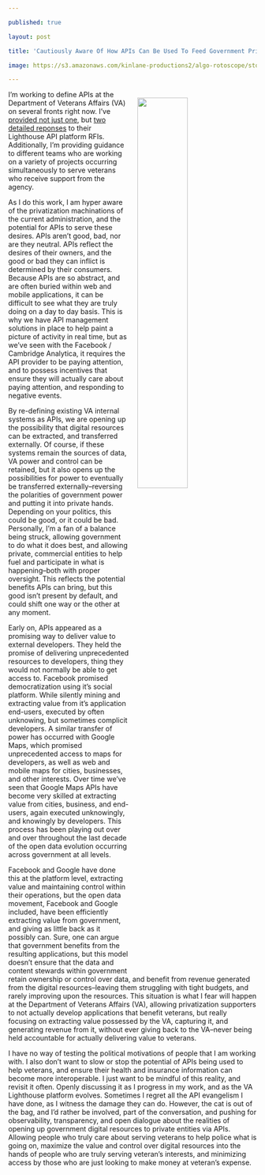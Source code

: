 ---
published: true
layout: post
title: 'Cautiously Aware Of How APIs Can Be Used To Feed Government Privatization'
image: https://s3.amazonaws.com/kinlane-productions2/algo-rotoscope/stories/white-house-window_atari_missle.jpg
---

<p><img src="https://s3.amazonaws.com/kinlane-productions2/algo-rotoscope/stories/white-house-window_atari_missle.jpg" width="45%" align="right" style="padding: 15px;" />
<p>I’m working to define APIs at the Department of Veterans Affairs (VA) on several fronts right now. I’ve <a href="http://apievangelist.com/2017/10/26/my-response-on-the-department-of-veterans-affairs-rfi-for-the-lighthouse-api-management-platform/">provided not just one</a>, but <a href="http://apievangelist.com/2018/02/24/department-of-veterans-affairs-lighthouse-platform-rfi-round-two/">two detailed reponses</a> to their Lighthouse API platform RFIs. Additionally, I’m providing guidance to different teams who are working on a variety of projects occurring simultaneously to serve veterans who receive support from the agency.

<p>As I do this work, I am hyper aware of the privatization machinations of the current administration, and the potential for APIs to serve these desires. APIs aren’t good, bad, nor are they neutral. APIs reflect the desires of their owners, and the good or bad they can inflict is determined by their consumers. Because APIs are so abstract, and are often buried within web and mobile applications, it can be difficult to see what they are truly doing on a day to day basis. This is why we have API management solutions in place to help paint a picture of activity in real time, but as we’ve seen with the Facebook / Cambridge Analytica, it requires the API provider to be paying attention, and to possess incentives that ensure they will actually care about paying attention, and responding to negative events.

<p>By re-defining existing VA internal systems as APIs, we are opening up the possibility that digital resources can be extracted, and transferred externally. Of course, if these systems remain the sources of data, VA power and control can be retained, but it also opens up the possibilities for power to eventually be transferred externally–reversing the polarities of government power and putting it into private hands. Depending on your politics, this could be good, or it could be bad. Personally, I’m a fan of a balance being struck, allowing government to do what it does best, and allowing private, commercial entities to help fuel and participate in what is happening–both with proper oversight. This reflects the potential benefits APIs can bring, but this good isn’t present by default, and could shift one way or the other at any moment.

<p>Early on, APIs appeared as a promising way to deliver value to external developers. They held the promise of delivering unprecedented resources to developers, thing they would not normally be able to get access to. Facebook promised democratization using it’s social platform. While silently mining and extracting value from it’s application end-users, executed by often unknowing, but sometimes complicit developers. A similar transfer of power has occurred with Google Maps, which promised unprecedented access to maps for developers, as well as web and mobile maps for cities, businesses, and other interests. Over time we’ve seen that Google Maps APIs have become very skilled at extracting value from cities, business, and end-users, again executed unknowingly, and knowingly by developers. This process has been playing out over and over throughout the last decade of the open data evolution occurring across government at all levels.

<p>Facebook and Google have done this at the platform level, extracting value and maintaining control within their operations, but the open data movement, Facebook and Google included, have been efficiently extracting value from government, and giving as little back as it possibly can. Sure, one can argue that government benefits from the resulting applications, but this model doesn’t ensure that the data and content stewards within government retain ownership or control over data, and benefit from revenue generated from the digital resources–leaving them struggling with tight budgets, and rarely improving upon the resources. This situation is what I fear will happen at the Department of Veterans Affairs (VA), allowing privatization supporters to not actually develop applications that benefit veterans, but really focusing on extracting value possessed by the VA, capturing it, and generating revenue from it, without ever giving back to the VA–never being held accountable for actually delivering value to veterans.

<p>I have no way of testing the political motivations of people that I am working with. I also don’t want to slow or stop the potential of APIs being used to help veterans, and ensure their  health and insurance information can become more interoperable. I just want to be mindful of this reality, and revisit it often. Openly discussing it as I progress in my work, and as the VA Lighthouse platform evolves.  Sometimes I regret all the API evangelism I have done, as I witness the damage they can do. However, the cat is out of the bag, and I’d rather be involved, part of the conversation, and pushing for observability, transparency, and open dialogue about the realities of opening up government digital resources to private entities via APIs. Allowing people who truly care about serving veterans to help police what is going on, maximize the value and control over digital resources into the hands of people who are truly serving veteran’s interests, and minimizing access by those who are just looking to make money at veteran’s expense.


